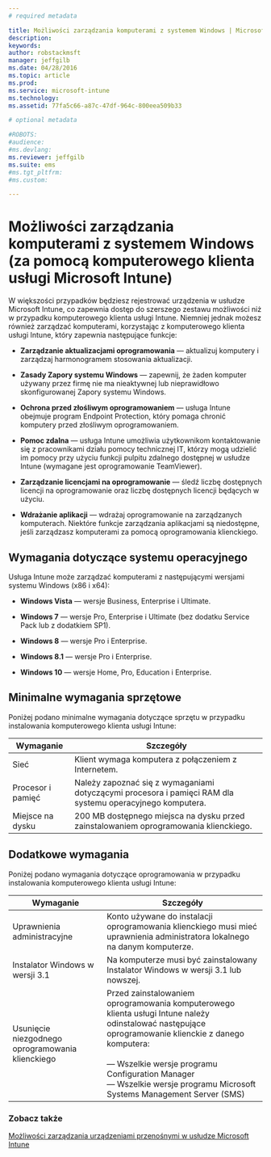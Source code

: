 ```yaml
---
# required metadata

title: Możliwości zarządzania komputerami z systemem Windows | Microsoft Intune
description:
keywords:
author: robstackmsft
manager: jeffgilb
ms.date: 04/28/2016
ms.topic: article
ms.prod:
ms.service: microsoft-intune
ms.technology:
ms.assetid: 77fa5c66-a87c-47df-964c-800eea509b33

# optional metadata

#ROBOTS:
#audience:
#ms.devlang:
ms.reviewer: jeffgilb
ms.suite: ems
#ms.tgt_pltfrm:
#ms.custom:

---
```


# Możliwości zarządzania komputerami z systemem Windows (za pomocą komputerowego klienta usługi Microsoft Intune)
W większości przypadków będziesz rejestrować urządzenia w usłudze Microsoft Intune, co zapewnia dostęp do szerszego zestawu możliwości niż w przypadku komputerowego klienta usługi Intune. Niemniej jednak możesz również zarządzać komputerami, korzystając z komputerowego klienta usługi Intune, który zapewnia następujące funkcje:

-   **Zarządzanie aktualizacjami oprogramowania** — aktualizuj komputery i zarządzaj harmonogramem stosowania aktualizacji.

-   **Zasady Zapory systemu Windows** — zapewnij, że żaden komputer używany przez firmę nie ma nieaktywnej lub nieprawidłowo skonfigurowanej Zapory systemu Windows.

-   **Ochrona przed złośliwym oprogramowaniem** — usługa Intune obejmuje program Endpoint Protection, który pomaga chronić komputery przed złośliwym oprogramowaniem.

-   **Pomoc zdalna** — usługa Intune umożliwia użytkownikom kontaktowanie się z pracownikami działu pomocy technicznej IT, którzy mogą udzielić im pomocy przy użyciu funkcji pulpitu zdalnego dostępnej w usłudze Intune (wymagane jest oprogramowanie TeamViewer).

-   **Zarządzanie licencjami na oprogramowanie** — śledź liczbę dostępnych licencji na oprogramowanie oraz liczbę dostępnych licencji będących w użyciu.
-   **Wdrażanie aplikacji** — wdrażaj oprogramowanie na zarządzanych komputerach. Niektóre funkcje zarządzania aplikacjami są niedostępne, jeśli zarządzasz komputerami za pomocą oprogramowania klienckiego.


## Wymagania dotyczące systemu operacyjnego
Usługa Intune może zarządzać komputerami z następującymi wersjami systemu Windows (x86 i x64):


-   **Windows Vista** — wersje Business, Enterprise i Ultimate.

-   **Windows 7** — wersje Pro, Enterprise i Ultimate (bez dodatku Service Pack lub z dodatkiem SP1).

-   **Windows 8** — wersje Pro i Enterprise.

-   **Windows 8.1** — wersje Pro i Enterprise.

- **Windows 10** — wersje Home, Pro, Education i Enterprise.


## Minimalne wymagania sprzętowe
Poniżej podano minimalne wymagania dotyczące sprzętu w przypadku instalowania komputerowego klienta usługi Intune:

|Wymaganie|Szczegóły|
|---------------|--------------------|
|Sieć|Klient wymaga komputera z połączeniem z Internetem.|
|Procesor i pamięć|Należy zapoznać się z wymaganiami dotyczącymi procesora i pamięci RAM dla systemu operacyjnego komputera.|
|Miejsce na dysku|200 MB dostępnego miejsca na dysku przed zainstalowaniem oprogramowania klienckiego.|

## Dodatkowe wymagania
Poniżej podano wymagania dotyczące oprogramowania w przypadku instalowania komputerowego klienta usługi Intune:

|Wymaganie|Szczegóły|
|---------------|--------------------|
|Uprawnienia administracyjne|Konto używane do instalacji oprogramowania klienckiego musi mieć uprawnienia administratora lokalnego na danym komputerze.|
|Instalator Windows w wersji 3.1|Na komputerze musi być zainstalowany Instalator Windows w wersji 3.1 lub nowszej.|
|Usunięcie niezgodnego oprogramowania klienckiego|Przed zainstalowaniem oprogramowania komputerowego klienta usługi Intune należy odinstalować następujące oprogramowanie klienckie z danego komputera:<br /><br />— Wszelkie wersje programu Configuration Manager<br />— Wszelkie wersje programu Microsoft Systems Management Server (SMS)|

### Zobacz także
[Możliwości zarządzania urządzeniami przenośnymi w usłudze Microsoft Intune](./mobile-device-management-capabilities-in-microsoft-intune.md)


<!--HONumber=May16_HO3-->


